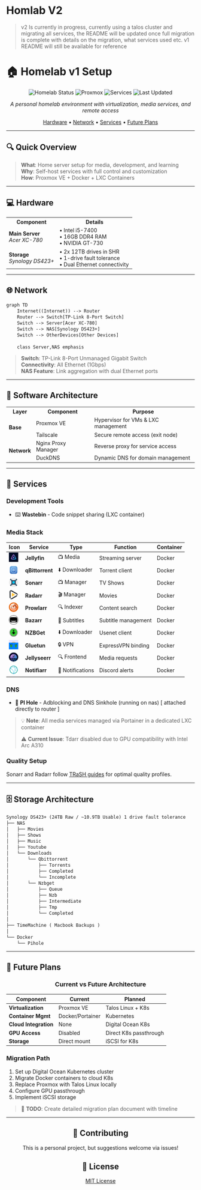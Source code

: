 # Homlab V2

> v2 Is currently in progress, currently using a talos cluster and migrating all services,
> the README will be updated once full migration is complete with details on the migration,
> what services used etc. v1 README will still be available for reference

# 🏠 Homelab v1 Setup

<div align="center">

![Homelab Status](https://img.shields.io/badge/status-operational-brightgreen)
![Proxmox](https://img.shields.io/badge/Proxmox-8.0-orange)
![Services](https://img.shields.io/badge/Services-10+-blue)
![Last Updated](https://img.shields.io/badge/Last%20Updated-May%182025-lightgrey)

*A personal homelab environment with virtualization, media services, and remote access*

[Hardware](#-hardware) • [Network](#-network) • [Services](#-services) • [Future Plans](#-future-plans)

</div>

---

## 🔍 Quick Overview

> **What**: Home server setup for media, development, and learning  
> **Why**: Self-host services with full control and customization  
> **How**: Proxmox VE + Docker + LXC Containers  

---

## 💻 Hardware

<table>
  <tr>
    <th width="40%">Component</th>
    <th width="60%">Details</th>
  </tr>
  <tr>
    <td><strong>Main Server</strong><br/><i>Acer XC-780</i></td>
    <td>
      • Intel i5-7400<br/>
      • 16GB DDR4 RAM<br/>
      • NVIDIA GT-730
    </td>
  </tr>
  <tr>
    <td><strong>Storage</strong><br/><i>Synology DS423+</i></td>
    <td>
      • 2x 12TB drives in SHR<br/>
      • 1-drive fault tolerance<br/>
      • Dual Ethernet connectivity
    </td>
  </tr>
</table>

---

## 🌐 Network

```mermaid
graph TD
    Internet((Internet)) --> Router
    Router --> Switch[TP-Link 8-Port Switch]
    Switch --> Server[Acer XC-780]
    Switch --> NAS[Synology DS423+]
    Switch --> OtherDevices[Other Devices]
    
    class Server,NAS emphasis
```

> **Switch**: TP-Link 8-Port Unmanaged Gigabit Switch  
> **Connectivity**: All Ethernet (1Gbps)  
> **NAS Feature**: Link aggregation with dual Ethernet ports  

---

## 🧩 Software Architecture

<table>
  <tr>
    <th>Layer</th>
    <th>Component</th>
    <th>Purpose</th>
  </tr>
  <tr>
    <td rowspan="2"><strong>Base</strong></td>
    <td>Proxmox VE</td>
    <td>Hypervisor for VMs & LXC management</td>
  </tr>
  <tr>
    <td>Tailscale</td>
    <td>Secure remote access (exit node)</td>
  </tr>
  <tr>
    <td rowspan="2"><strong>Network</strong></td>
    <td>Nginx Proxy Manager</td>
    <td>Reverse proxy for service access</td>
  </tr>
  <tr>
    <td>DuckDNS</td>
    <td>Dynamic DNS for domain management</td>
  </tr>
</table>

---

## 🚀 Services

### Development Tools
- ⌨️ **Wastebin** - Code snippet sharing (LXC container)

### Media Stack
<div align="center">

| Icon | Service | Type | Function | Container |
|------|---------|------|----------|-----------|
| <img src="icons/jellyfin.png" width="25" height="25" /> | **Jellyfin** | 📺 Media | Streaming server | Docker |
| <img src="icons/qbittorrent.png" width="25" height="25" /> | **qBittorrent** | ⬇️ Downloader | Torrent client | Docker |
| <img src="icons/sonarr.png" width="25" height="25" /> | **Sonarr** | 📺 Manager | TV Shows | Docker |
| <img src="icons/radarr.png" width="25" height="25" /> | **Radarr** | 🎬 Manager | Movies | Docker |
| <img src="icons/prowlarr.png" width="25" height="25" /> | **Prowlarr** | 🔍 Indexer | Content search | Docker |
| <img src="icons/bazarr.png" width="25" height="25" /> | **Bazarr** | 💬 Subtitles | Subtitle management | Docker |
| <img src="icons/nzbget.png" width="25" height="25" /> | **NZBGet** | ⬇️ Downloader | Usenet client | Docker |
| <img src="icons/gluetun.png" width="25" height="25" /> | **Gluetun** | 🔒 VPN | ExpressVPN binding | Docker |
| <img src="icons/jellyseer.png" width="25" height="25" /> | **Jellyseerr** | 🔍 Frontend | Media requests | Docker |
| <img src="icons/notifiarr.png" width="25" height="25" /> | **Notifiarr** | 🔔 Notifications | Discord alerts | Docker |

</div>

### DNS
- 🛜 **PI Hole** - Adblocking and DNS Sinkhole (running on nas) [ attached directly to router ]

> 💡 **Note**: All media services managed via Portainer in a dedicated LXC container
>
> ⚠️ **Current Issue**: Tdarr disabled due to GPU compatibility with Intel Arc A310

### Quality Setup
Sonarr and Radarr follow [TRaSH guides](https://trash-guides.info/) for optimal quality profiles.

---

## 🗄️ Storage Architecture

```
Synology DS423+ (24TB Raw / ~10.9TB Usable) 1 drive fault tolerance
├── NAS
│   ├── Movies
│   ├── Shows
│   ├── Music
│   ├── Youtube
│   └── Downloads
│       └── Qbittorrent
│           ├── Torrents
│           ├── Completed
│           └── Incomplete
│       └── Nzbget
│           ├── Queue
│           ├── Nzb
│           ├── Intermediate
│           ├── Tmp
│           └── Completed
│
├── TimeMachine ( Macbook Backups )
│
└── Docker
    └── Pihole
```

---

## 🔮 Future Plans

<div align="center">

### Current vs Future Architecture

| Component | Current | Planned |
|-----------|---------|---------|
| **Virtualization** | Proxmox VE | Talos Linux + K8s |
| **Container Mgmt** | Docker/Portainer | Kubernetes |
| **Cloud Integration** | None | Digital Ocean K8s |
| **GPU Access** | Disabled | Direct K8s passthrough |
| **Storage** | Direct mount | iSCSI for K8s |

</div>

### Migration Path
1. Set up Digital Ocean Kubernetes cluster
2. Migrate Docker containers to cloud K8s
3. Replace Proxmox with Talos Linux locally
4. Configure GPU passthrough
5. Implement iSCSI storage

> 🚧 **TODO**: Create detailed migration plan document with timeline

---

<div align="center">

## 🤝 Contributing

This is a personal project, but suggestions welcome via issues!

## 📜 License

[MIT License](LICENSE)

</div>

